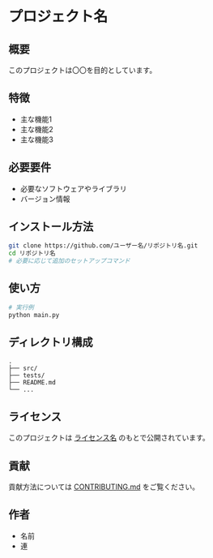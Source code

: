 # プロジェクト名

## 概要
このプロジェクトは〇〇を目的としています。

## 特徴
- 主な機能1
- 主な機能2
- 主な機能3

## 必要要件
- 必要なソフトウェアやライブラリ
- バージョン情報

## インストール方法

```bash
git clone https://github.com/ユーザー名/リポジトリ名.git
cd リポジトリ名
# 必要に応じて追加のセットアップコマンド
```

## 使い方

```bash
# 実行例
python main.py
```

## ディレクトリ構成

```
.
├── src/
├── tests/
├── README.md
└── ...
```

## ライセンス
このプロジェクトは [ライセンス名](LICENSE) のもとで公開されています。

## 貢献
貢献方法については [CONTRIBUTING.md](CONTRIBUTING.md) をご覧ください。

## 作者
- 名前
- 連